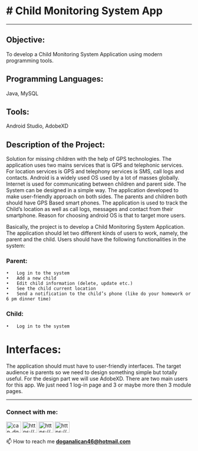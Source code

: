 # # Child Monitoring System App
___________________________________________________________________________________________________________________

## Objective: 
To develop a Child Monitoring System Application using modern programming tools.
## Programming Languages: 
Java, MySQL
## Tools: 
Android Studio, AdobeXD

## Description of the Project:
Solution for missing children with the help of GPS technologies. The application uses two mains
services that is GPS and telephonic services. For location services is GPS and telephony services
is SMS, call logs and contacts. Android is a widely used OS used by a lot of masses globally.
Internet is used for communicating between children and parent side. The System can be designed
in a simple way. The application developed to make user-friendly approach on both sides. The
parents and children both should have GPS Based smart phones. The application is used to track
the Child’s location as well as call logs, messages and contact from their smartphone. Reason for
choosing android OS is that to target more users.

Basically, the project is to develop a Child Monitoring System Application. The application should let two different kinds of users to work, namely, the parent and the child. Users should have the following functionalities in the system: 
### Parent:
    •	Log in to the system
    •	Add a new child
    •	Edit child information (delete, update etc.)
    •	See the child current location
    •	Send a notification to the child’s phone (like do your homework or 6 pm dinner time)
### Child:
    •	Log in to the system


# Interfaces:
	
  The application should must have to user-friendly interfaces. The target audience is parents so we 
  need to design something simple but totally useful. For the design part we will use AdobeXD. 
  There are two main users for this app. We just need 1 log-in page and 3 or maybe more then 3 module pages.

___________________________________________________________________________________________________________________


<h3 align="left">Connect with me:</h3>
<p align="left">
<a href="https://twitter.com/can_dgn46" target="blank"><img align="center" src="https://raw.githubusercontent.com/rahuldkjain/github-profile-readme-generator/master/src/images/icons/Social/twitter.svg" alt="can_dgn46" height="30" width="40" /></a>
<a href="https://linkedin.com/in/https://www.linkedin.com/in/doganalican46/" target="blank"><img align="center" src="https://raw.githubusercontent.com/rahuldkjain/github-profile-readme-generator/master/src/images/icons/Social/linked-in-alt.svg" alt="https://www.linkedin.com/in/doganalican46/" height="30" width="40" /></a>
<a href="https://fb.com/https://www.facebook.com/doganalican46/" target="blank"><img align="center" src="https://raw.githubusercontent.com/rahuldkjain/github-profile-readme-generator/master/src/images/icons/Social/facebook.svg" alt="https://www.facebook.com/doganalican46/" height="30" width="40" /></a>
<a href="https://instagram.com/https://www.instagram.com/can.dgn.46/" target="blank"><img align="center" src="https://raw.githubusercontent.com/rahuldkjain/github-profile-readme-generator/master/src/images/icons/Social/instagram.svg" alt="https://www.instagram.com/can.dgn.46/" height="30" width="40" /></a>
</p>

📫 How to reach me **doganalican46@hotmail.com**
